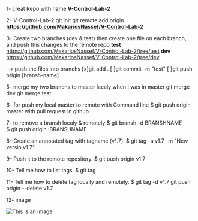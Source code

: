 1- creat Repo with name **V-Control-Lab-2**

2- V-Control-Lab-2 git init git remote add origin
**https://github.com/MakariosNassef/V-Control-Lab-2**

3- Create two branches (dev & test) then create one file on each branch, and push this changes to the remote repo
**test** https://github.com/MakariosNassef/V-Control-Lab-2/tree/test
**dev**  https://github.com/MakariosNassef/V-Control-Lab-2/tree/dev

--> push the files into branchs
    [x]git add . 
    [ ]git commit -m "test" 
    [ ]git push origin [bransh-name]
    
5- merge my two branchs to master lacaly when i was in master git merge dev git merge test

6- for push my local master to remote with Command line
$ git push origin master with pull request in github

7- to remove a bransh localy & remotely
$ git bransh -d BRANSHNAME  
$ git push origin :BRANSHNAME

8- Create an annotated tag with tagname (v1.7).
$ git tag -a v1.7 -m "New versio v1.7"

9- Push it to the remote repository.
$ git push origin v1.7

10- Tell me how to list tags.
$ git tag

11- Tell me how to delete tag locally and remotely.
$ git tag -d v1.7 git push origin --delete v1.7

12- image

![This is an image](https://i.redd.it/gw8idnezl1i91.png)
